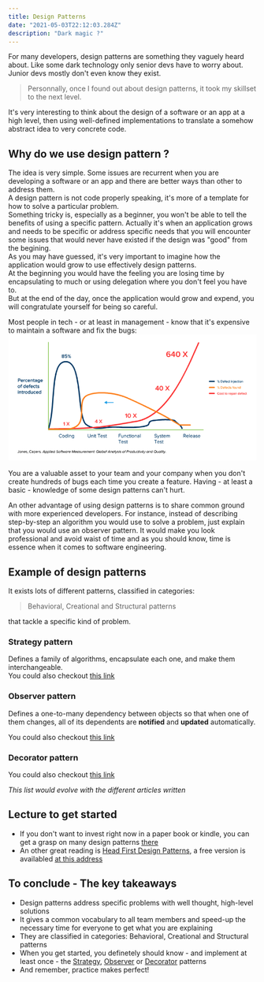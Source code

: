 ```yaml
---
title: Design Patterns
date: "2021-05-03T22:12:03.284Z"
description: "Dark magic ?"
---
```


For many developers, design patterns are something they vaguely heard about. Like some dark technology only senior devs have to worry about.  
Junior devs mostly don't even know they exist.  
> Personnally, once I found out about design patterns, it took my skillset to the next level.  

It's very interesting to think about the design of a software or an app at a high level, then using well-defined implementations to translate a somehow abstract idea to very concrete code.

## Why do we use design pattern ?
The idea is very simple. Some issues are recurrent when you are developing a software or an app and there are better ways than other to address them.  
A design pattern is not code properly speaking, it's more of a template for how to solve a particular problem.  
Something tricky is, especially as a beginner, you won't be able to tell the benefits of using a specific pattern. Actually it's when an application grows and needs to be specific or address specific needs that you will encounter some issues that would never have existed if the design was "good" from the begining.  
As you may have guessed, it's very important to imagine how the application would grow to use effectively design patterns.  
At the beginning you would have the feeling you are losing time by encapsulating to much or using delegation where you don't feel you have to.   
But at the end of the day, once the application would grow and expend, you will congratulate yourself for being so careful.  

Most people in tech - or at least in management - know that it's expensive to maintain a software and fix the bugs:  
![Bugs cost](./bugsCost.png)

You are a valuable asset to your team and your company when you don't create hundreds of bugs each time you create a feature. Having - at least a basic - knowledge of some design patterns can't hurt.

An other advantage of using design patterns is to share common ground with more experienced developers. For instance, instead of describing step-by-step an algorithm you would use to solve a problem, just explain that you would use an observer pattern. It would make you look professional and avoid waist of time and as you should know, time is essence when it comes to software engineering.

## Example of design patterns
It exists lots of different patterns, classified in categories:  
>Behavioral, Creational and Structural patterns  

that tackle a specific kind of problem.
### Strategy pattern
Defines a family of algorithms, encapsulate each one, and make them interchangeable.  
You could also checkout [this link](../strategy-pattern/)

### Observer pattern
Defines a one-to-many dependency between objects so that when one of them changes, all of its dependents are __notified__ and __updated__ automatically.

You could also checkout [this link](../observer-pattern/)

### Decorator pattern 
You could also checkout [this link](../decorator-pattern/)

_This list would evolve with the different articles written_

## Lecture to get started
- If you don't want to invest right now in a paper book or kindle, you can get a grasp on many design patterns [there](https://sourcemaking.com)
- An other great reading is [Head First Design Patterns](https://www.amazon.fr/First-Design-Patterns-Elisabeth-Freeman/dp/0596007124), a free version is availabled [at this address](https://raw.githubusercontent.com/ajitpal/BookBank/master/%5BO%60Reilly.%20Head%20First%5D%20-%20Head%20First%20Design%20Patterns%20-%20%5BFreeman%5D.pdf)


## To conclude - The key takeaways

- Design patterns address specific problems with well thought, high-level solutions
- It gives a common vocabulary to all team members and speed-up the necessary time for everyone to get what you are explaining
- They are classified in categories: Behavioral, Creational and Structural patterns
- When you get started, you definetely should know - and implement at least once - the [Strategy](../strategy-pattern/), [Observer](../decobserverorator-pattern/) or [Decorator](../decorator-pattern/) patterns
- And remember, practice makes perfect!